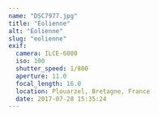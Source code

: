 ```yaml
---
name: "DSC7977.jpg"
title: "Éolienne"
alt: "Éolienne"
slug: "eolienne"
exif:
  camera: ILCE-6000
  iso: 100
  shutter_speed: 1/800
  aperture: 11.0
  focal_length: 16.0
  location: Plouarzel⁩, Bretagne, ⁨France⁩
  date: 2017-07-28 15:35:24
---
```

